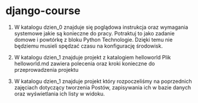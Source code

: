# django-course

1. W katalogu dzien_0 znajduje się poglądowa instrukcja oraz wymagania
systemowe jakie są konieczne do pracy. Potraktuj to jako zadanie domowe
i powtórkę z bloku Python Technologie. Dzięki temu nie będziemu musieli
spędzać czasu na konfigurację środowisk.

2. W katalogu dzien_1 znajduje projekt z katalogiem helloworld
Plik helloworld.md zawiera polecenia oraz kroki konieczne do przeprowadzenia projektu


3. W katalogu dzien_1 znajduje projekt który rozpoczeliśmy na poprzednich zajęciach
dotyczący tworzenia Postów, zapisywania ich w bazie danych oraz wyświetlania ich listy w widoku.